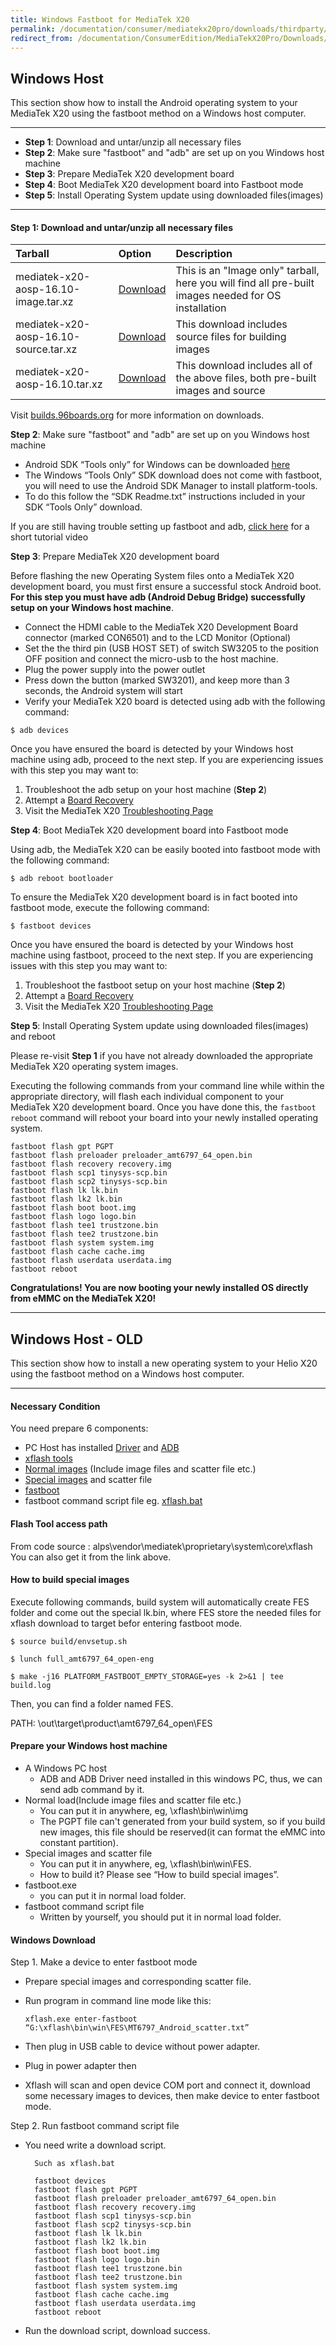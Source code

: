 ```yaml
---
title: Windows Fastboot for MediaTek X20
permalink: /documentation/consumer/mediatekx20pro/downloads/thirdparty/aosp/windows-fastboot.md.html
redirect_from: /documentation/ConsumerEdition/MediaTekX20Pro/Downloads/ThirdParty/AOSP/WindowsFastboot.md.html
---
```

## Windows Host

This section show how to install the Android operating system to your MediaTek X20 using the fastboot method on a Windows host computer.

***

- **Step 1**: Download and untar/unzip all necessary files
- **Step 2**: Make sure "fastboot" and "adb" are set up on you Windows host machine
- **Step 3**: Prepare MediaTek X20 development board
- **Step 4**: Boot MediaTek X20 development board into Fastboot mode
- **Step 5**: Install Operating System update using downloaded files(images)

***

#### **Step 1**: Download and untar/unzip all necessary files

|   Tarball                             |   Option               |  Description                                                        |
|:--------------------------------------|:-----------------------|:--------------------------------------------------------------------|
| mediatek-x20-aosp-16.10-image.tar.xz  | [Download](http://builds.96boards.org/releases/helio-x20/mediatek/aosp/latest/mediatek-x20-aosp-*-image.tar.xz) | This is an "Image only" tarball, here you will find all pre-built images needed for OS installation |
| mediatek-x20-aosp-16.10-source.tar.xz | [Download](http://builds.96boards.org/releases/helio-x20/mediatek/aosp/latest/mediatek-x20-aosp-*-source.tar.xz) | This download includes source files for building images |
| mediatek-x20-aosp-16.10.tar.xz | [Download](http://builds.96boards.org/releases/helio-x20/mediatek/aosp/latest/mediatek-x20-aosp-16.10.tar.xz) | This download includes all of the above files, both pre-built images and source |

Visit [builds.96boards.org](http://builds.96boards.org/releases/helio-x20/mediatek/aosp/latest/) for more information on downloads.

**Step 2**: Make sure "fastboot" and "adb" are set up on you Windows host machine

- Android SDK “Tools only” for Windows can be downloaded <a href="http://developer.android.com/sdk" target="_blank">here</a>
- The Windows “Tools Only” SDK download does not come with fastboot, you will need to use the Android SDK Manager to install platform-tools.
- To do this follow the “SDK Readme.txt” instructions included in your SDK “Tools Only” download.

If you are still having trouble setting up fastboot and adb, <a href="https://youtu.be/W_zlydVBftA" target="_blank">click here</a> for a short tutorial video

**Step 3**: Prepare MediaTek X20 development board

Before flashing the new Operating System files onto a MediaTek X20 development board, you must first ensure a successful stock Android boot. **For this step you must have adb (Android Debug Bridge) successfully setup on your Windows host machine**.

- Connect the HDMI cable to the MediaTek X20 Development Board connector (marked CON6501) and to the LCD Monitor (Optional)
- Set the the third pin (USB HOST SET) of switch SW3205 to the position OFF position and connect the micro-usb to the host machine.
- Plug the power supply into the power outlet
- Press down the button (marked SW3201), and keep more than 3 seconds, the Android system will start
- Verify your MediaTek X20 board is detected using adb with the following command:

```shell
$ adb devices
```

Once you have ensured the board is detected by your Windows host machine using adb, proceed to the next step. If you are experiencing issues with this step you may want to:

1. Troubleshoot the adb setup on your host machine (**Step 2**)
2. Attempt a [Board Recovery](../../../Installation/BoardRecovery.md)
3. Visit the MediaTek X20 [Troubleshooting Page](../../../Troubleshooting/)

**Step 4**: Boot MediaTek X20 development board into Fastboot mode

Using adb, the MediaTek X20 can be easily booted into fastboot mode with the following command:

```shell
$ adb reboot bootloader
```

To ensure the MediaTek X20 development board is in fact booted into fastboot mode, execute the following command:

```shell
$ fastboot devices
```

Once you have ensured the board is detected by your Windows host machine using fastboot, proceed to the next step. If you are experiencing issues with this step you may want to:

1. Troubleshoot the fastboot setup on your host machine (**Step 2**)
2. Attempt a [Board Recovery](../../../Installation/BoardRecovery.md)
3. Visit the MediaTek X20 [Troubleshooting Page](../../../Troubleshooting/)

**Step 5**: Install Operating System update using downloaded files(images) and reboot

Please re-visit **Step 1** if you have not already downloaded the appropriate MediaTek X20 operating system images.

Executing the following commands from your command line while within the appropriate directory, will flash each individual component to your MediaTek X20 development board. Once you have done this, the `fastboot reboot` command will reboot your board into your newly installed operating system.

```shell
fastboot flash gpt PGPT
fastboot flash preloader preloader_amt6797_64_open.bin
fastboot flash recovery recovery.img
fastboot flash scp1 tinysys-scp.bin
fastboot flash scp2 tinysys-scp.bin
fastboot flash lk lk.bin
fastboot flash lk2 lk.bin
fastboot flash boot boot.img
fastboot flash logo logo.bin
fastboot flash tee1 trustzone.bin
fastboot flash tee2 trustzone.bin
fastboot flash system system.img
fastboot flash cache cache.img
fastboot flash userdata userdata.img
fastboot reboot
```

**Congratulations! You are now booting your newly installed OS directly
from eMMC on the MediaTek X20!**

***

## Windows Host - OLD

This section show how to install a new operating system to your Helio X20 using the fastboot method on a Windows host computer.

***

#### **Necessary Condition**

You need prepare 6 components:
- PC Host has installed [Driver]() and [ADB]()
- [xflash tools]()
- [Normal images]() (Include image files and scatter file etc.)
- [Special images]() and scatter file
- [fastboot]()
- fastboot command script file eg. [xflash.bat]()

#### **Flash Tool access path**

From code source : alps\vendor\mediatek\proprietary\system\core\xflash
You can also get it from the link above.

#### **How to build special images**

Execute following commands, build system will automatically create FES folder and come out the special lk.bin, where FES store the needed files for xflash download to target befor entering fastboot mode.

`$ source build/envsetup.sh`

`$ lunch full_amt6797_64_open-eng`

`$ make -j16 PLATFORM_FASTBOOT_EMPTY_STORAGE=yes -k 2>&1 | tee build.log`

Then, you can find a folder named FES.

PATH: \out\target\product\amt6797_64_open\FES

#### **Prepare your Windows host machine**

- A Windows PC host
   - ADB and ADB Driver need installed in this windows PC, thus, we can send adb command by it.
- Normal load(Include image files and scatter file etc.)
   - You can put it in anywhere, eg, \xflash\bin\win\img
   - The PGPT file can't generated from your build system, so if you build new images, this file should be reserved(it can format the eMMC into constant partition).
- Special images and scatter file
   - You can put it in anywhere, eg, \xflash\bin\win\FES.
   - How to build it? Please see “How to build special images”.
- fastboot.exe
   - you can put it in normal load folder.
- fastboot command script file
   - Written by yourself, you should put it in normal load folder.

#### **Windows Download**

Step 1. Make a device to enter fastboot mode
- Prepare special images and corresponding scatter file.
- Run program in command line mode like this:

    `xflash.exe enter-fastboot “G:\xflash\bin\win\FES\MT6797_Android_scatter.txt”`
- Then plug in USB cable to device without power adapter.
- Plug in power adapter then
- Xflash will scan and open device COM port and connect it, download some necessary images to devices, then make device to enter fastboot mode.

Step 2. Run fastboot command script file
- You need write a download script.

        Such as xflash.bat

        fastboot devices
        fastboot flash gpt PGPT
        fastboot flash preloader preloader_amt6797_64_open.bin
        fastboot flash recovery recovery.img
        fastboot flash scp1 tinysys-scp.bin
        fastboot flash scp2 tinysys-scp.bin
        fastboot flash lk lk.bin
        fastboot flash lk2 lk.bin
        fastboot flash boot boot.img
        fastboot flash logo logo.bin
        fastboot flash tee1 trustzone.bin
        fastboot flash tee2 trustzone.bin
        fastboot flash system system.img
        fastboot flash cache cache.img
        fastboot flash userdata userdata.img
        fastboot reboot

- Run the download script, download success.
